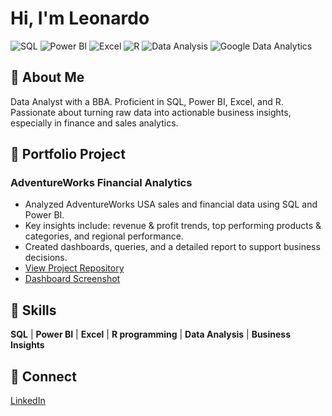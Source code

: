 # Hi, I'm Leonardo

![SQL](https://img.shields.io/badge/SQL-Skills-blue)
![Power BI](https://img.shields.io/badge/Power%20BI-Skills-yellow)
![Excel](https://img.shields.io/badge/Excel-Skills-green)
![R](https://img.shields.io/badge/R-Skills-blue)
![Data Analysis](https://img.shields.io/badge/Data%20Analysis-Skills-red)
![Google Data Analytics](https://img.shields.io/badge/Google%20Data%20Analytics-Certification-brightgreen)

## 👤 About Me
Data Analyst with a BBA. Proficient in SQL, Power BI, Excel, and R. Passionate about turning raw data into actionable business insights, especially in finance and sales analytics.


## 📂 Portfolio Project
### AdventureWorks Financial Analytics
- Analyzed AdventureWorks USA sales and financial data using SQL and Power BI.
- Key insights include: revenue & profit trends, top performing products & categories, and regional performance.
- Created dashboards, queries, and a detailed report to support business decisions.
- [View Project Repository](https://github.com/Leomgama/US-Sales-Performance-AdventureWorks)
- [Dashboard Screenshot](https://github.com/Leomgama/US-Sales-Performance-AdventureWorks/raw/main/Screenshots%20PowerBI/##executive%20overview.png)


## 🧠 Skills
**SQL** | **Power BI** | **Excel** | **R programming** | **Data Analysis** | **Business Insights**

 
## 🔗 Connect
   [LinkedIn](https://www.linkedin.com/in/leonardo-gama-a99648279/)
